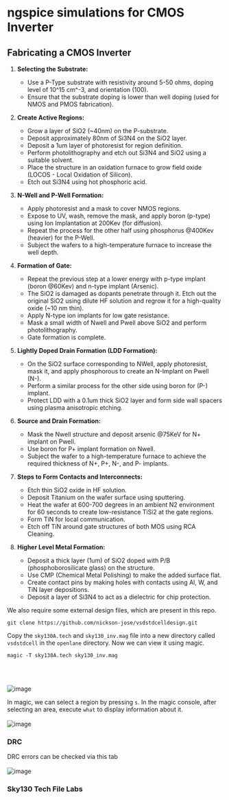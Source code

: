 # ngspice simulations for CMOS Inverter

## Fabricating a CMOS Inverter 

1. **Selecting the Substrate:**
   - Use a P-Type substrate with resistivity around 5-50 ohms, doping level of 10^15 cm^-3, and orientation (100).
   - Ensure that the substrate doping is lower than well doping (used for NMOS and PMOS fabrication).

2. **Create Active Regions:**
   - Grow a layer of SiO2 (~40nm) on the P-substrate.
   - Deposit approximately 80nm of Si3N4 on the SiO2 layer.
   - Deposit a 1um layer of photoresist for region definition.
   - Perform photolithography and etch out Si3N4 and SiO2 using a suitable solvent.
   - Place the structure in an oxidation furnace to grow field oxide (LOCOS - Local Oxidation of Silicon).
   - Etch out Si3N4 using hot phosphoric acid.

3. **N-Well and P-Well Formation:**
   - Apply photoresist and a mask to cover NMOS regions.
   - Expose to UV, wash, remove the mask, and apply boron (p-type) using Ion Implantation at 200Kev (for diffusion).
   - Repeat the process for the other half using phosphorus @400Kev (heavier) for the P-Well.
   - Subject the wafers to a high-temperature furnace to increase the well depth.

4. **Formation of Gate:**
   - Repeat the previous step at a lower energy with p-type implant (boron @60Kev) and n-type implant (Arsenic).
   - The SiO2 is damaged as dopants penetrate through it. Etch out the original SiO2 using dilute HF solution and regrow it for a high-quality oxide (~10 nm thin).
   - Apply N-type ion implants for low gate resistance.
   - Mask a small width of Nwell and Pwell above SiO2 and perform photolithography.
   - Gate formation is complete.

5. **Lightly Doped Drain Formation (LDD Formation):**
   - On the SiO2 surface corresponding to NWell, apply photoresist, mask it, and apply phosphorous to create an N-Implant on Pwell (N-).
   - Perform a similar process for the other side using boron for (P-) implant.
   - Protect LDD with a 0.1um thick SiO2 layer and form side wall spacers using plasma anisotropic etching.

6. **Source and Drain Formation:**
   - Mask the Nwell structure and deposit arsenic @75KeV for N+ implant on Pwell.
   - Use boron for P+ implant formation on Nwell.
   - Subject the wafer to a high-temperature furnace to achieve the required thickness of N+, P+, N-, and P- implants.

7. **Steps to Form Contacts and Interconnects:**
   - Etch thin SiO2 oxide in HF solution.
   - Deposit Titanium on the wafer surface using sputtering.
   - Heat the wafer at 600-700 degrees in an ambient N2 environment for 60 seconds to create low-resistance TiSi2 at the gate regions.
   - Form TiN for local communication.
   - Etch off TiN around gate structures of both MOS using RCA Cleaning.

8. **Higher Level Metal Formation:**
   - Deposit a thick layer (1um) of SiO2 doped with P/B (phosphoborosilicate glass) on the structure.
   - Use CMP (Chemical Metal Polishing) to make the added surface flat.
   - Create contact pins by making holes with contacts using Al, W, and TiN layer depositions.
   - Deposit a layer of Si3N4 to act as a dielectric for chip protection.

We also require some external design files, which are present in this repo.
```
git clone https://github.com/nickson-jose/vsdstdcelldesign.git
```
Copy the ```sky130A.tech``` and ```sky130_inv.mag``` file into a new directory called ```vsdstdcell``` in the ```openlane``` directory.
Now we can view it using magic.
```
magic -T sky130A.tech sky130_inv.mag
```
<br><br>

![image](https://github.com/Advaith-RN/pes_PhysicalDesignExploration/assets/77977360/b3c31864-a95c-45ed-b273-2c1645929005)

In magic, we can select a region by pressing ```s```. In the magic console, after selecting an area, execute ```what``` to display information about it.<br><br>
![image](https://github.com/Advaith-RN/pes_PhysicalDesignExploration/assets/77977360/4ef08e19-0e0d-4f8b-aca7-8e7293a6e40c)

### DRC
DRC errors can be checked via this tab <br><br>
![image](https://github.com/Advaith-RN/pes_PhysicalDesignExploration/assets/77977360/6589850c-20ac-4bf1-bd62-9af52e27c304)

### Sky130 Tech File Labs











